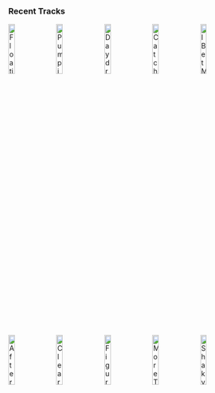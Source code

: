 ### Recent Tracks
[<img src='https://lastfm.freetls.fastly.net/i/u/300x300/16fda1fb522d21544d3e3238ceed13a8.jpg' width='16%' height='16%' alt='Floating through Space'>](https://www.last.fm/music/sia/_/floating%2bthrough%2bspace)&nbsp;&nbsp;&nbsp;&nbsp;[<img src='https://lastfm.freetls.fastly.net/i/u/300x300/42b4d589331a03596e8813c73d0532a8.png' width='16%' height='16%' alt='Pumping Up Clouds'>](https://www.last.fm/music/urban%2bcone/_/pumping%2bup%2bclouds)&nbsp;&nbsp;&nbsp;&nbsp;[<img src='https://lastfm.freetls.fastly.net/i/u/300x300/4d0e0171bfc495cfa99221a21f1f94a6.jpg' width='16%' height='16%' alt='Daydreaming'>](https://www.last.fm/music/milky%2bchance/_/daydreaming)&nbsp;&nbsp;&nbsp;&nbsp;[<img src='https://lastfm.freetls.fastly.net/i/u/300x300/eac187513070d137fc6bf4c1985b82a6.jpg' width='16%' height='16%' alt='Catching Feelings (feat. Six60)'>](https://www.last.fm/music/drax%2bproject/_/catching%2bfeelings%2b%2528feat.%2bsix60%2529)&nbsp;&nbsp;&nbsp;&nbsp;[<img src='https://lastfm.freetls.fastly.net/i/u/300x300/74b0399872646052464309d621075339.jpg' width='16%' height='16%' alt='I Bet My Life'>](https://www.last.fm/music/imagine%2bdragons/_/i%2bbet%2bmy%2blife)&nbsp;&nbsp;&nbsp;&nbsp;<br>[<img src='https://lastfm.freetls.fastly.net/i/u/300x300/846ee90f4f59e0c3dadc56709bd7b6a6.png' width='16%' height='16%' alt='Afterburner'>](https://www.last.fm/music/essenger/_/afterburner)&nbsp;&nbsp;&nbsp;&nbsp;[<img src='https://lastfm.freetls.fastly.net/i/u/300x300/6ca1b854c3b8098d8b9d3733c0581141.jpg' width='16%' height='16%' alt='Clearly'>](https://www.last.fm/music/grace%2bvanderwaal/_/clearly)&nbsp;&nbsp;&nbsp;&nbsp;[<img src='https://lastfm.freetls.fastly.net/i/u/300x300/2a96cbd8b46e442fc41c2b86b821562f.png' width='16%' height='16%' alt='Figure It Out'>](https://www.last.fm/music/ryly/_/figure%2bit%2bout)&nbsp;&nbsp;&nbsp;&nbsp;[<img src='https://lastfm.freetls.fastly.net/i/u/300x300/c88c27c1882542ae880ac063af38d647.png' width='16%' height='16%' alt='More Than a Feeling'>](https://www.last.fm/music/boston/_/more%2bthan%2ba%2bfeeling)&nbsp;&nbsp;&nbsp;&nbsp;[<img src='https://lastfm.freetls.fastly.net/i/u/300x300/3df761a99bed15d02bfee7e86f276bac.jpg' width='16%' height='16%' alt='Shaky Ground'>](https://www.last.fm/music/freedom%2bfry/_/shaky%2bground)&nbsp;&nbsp;&nbsp;&nbsp;<br>